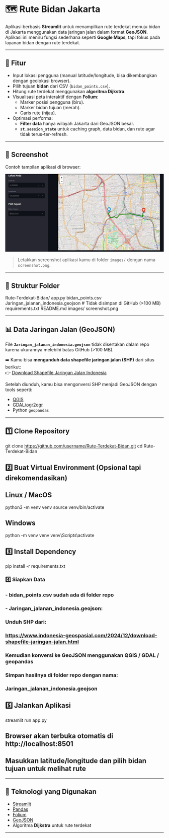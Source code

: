# 🗺️ Rute Bidan Jakarta

Aplikasi berbasis **Streamlit** untuk menampilkan rute terdekat menuju bidan di Jakarta menggunakan data jaringan jalan dalam format **GeoJSON**.  
Aplikasi ini meniru fungsi sederhana seperti **Google Maps**, tapi fokus pada layanan bidan dengan rute terdekat.

---

## 🚀 Fitur
- Input lokasi pengguna (manual latitude/longitude, bisa dikembangkan dengan geolokasi browser).  
- Pilih tujuan **bidan** dari CSV (`bidan_points.csv`).  
- Hitung rute terdekat menggunakan **algoritma Dijkstra**.  
- Visualisasi peta interaktif dengan **Folium**:
  - Marker posisi pengguna (biru).
  - Marker bidan tujuan (merah).
  - Garis rute (hijau).
- Optimasi performa:
  - **Filter data** hanya wilayah Jakarta dari GeoJSON besar.
  - **`st.session_state`** untuk caching graph, data bidan, dan rute agar tidak terus-ter-refresh.

---

## 📸 Screenshot
Contoh tampilan aplikasi di browser:

![Contoh Peta Rute](images/image.png)

> Letakkan screenshot aplikasi kamu di folder `images/` dengan nama `screenshot.png`.

---

## 📂 Struktur Folder

Rute-Terdekat-Bidan/
    app.py
    bidan_points.csv
    Jaringan_jalanan_indonesia.geojson   # Tidak disimpan di GitHub (>100 MB)
    requirements.txt
    README.md
    images/
        screenshot.png



---
## 📊 Data Jaringan Jalan (GeoJSON)

File **`Jaringan_jalanan_indonesia.geojson`** tidak disertakan dalam repo karena ukurannya melebihi batas GitHub (>100 MB).  

➡️ Kamu bisa **mengunduh data shapefile jaringan jalan (SHP)** dari situs berikut:  
👉 [Download Shapefile Jaringan Jalan Indonesia](https://www.indonesia-geospasial.com/2024/12/download-shapefile-jaringan-jalan.html)  

Setelah diunduh, kamu bisa mengonversi SHP menjadi GeoJSON dengan tools seperti:  
- [QGIS](https://qgis.org/)  
- [GDAL/ogr2ogr](https://gdal.org/programs/ogr2ogr.html)  
- Python `geopandas`  

---

## 1️⃣ Clone Repository
git clone https://github.com/username/Rute-Terdekat-Bidan.git
cd Rute-Terdekat-Bidan

## 2️⃣ Buat Virtual Environment (Opsional tapi direkomendasikan)
## Linux / MacOS
python3 -m venv venv
source venv/bin/activate

## Windows
python -m venv venv
venv\Scripts\activate

## 3️⃣ Install Dependency
pip install -r requirements.txt

### 4️⃣ Siapkan Data
### - bidan_points.csv sudah ada di folder repo
### - Jaringan_jalanan_indonesia.geojson:
###   Unduh SHP dari: 
###   https://www.indonesia-geospasial.com/2024/12/download-shapefile-jaringan-jalan.html
###   Kemudian konversi ke GeoJSON menggunakan QGIS / GDAL / geopandas
###   Simpan hasilnya di folder repo dengan nama:
###   Jaringan_jalanan_indonesia.geojson

## 5️⃣ Jalankan Aplikasi
streamlit run app.py

## Browser akan terbuka otomatis di http://localhost:8501
## Masukkan latitude/longitude dan pilih bidan tujuan untuk melihat rute

---

## 🔧 Teknologi yang Digunakan
- [Streamlit](https://streamlit.io/)  
- [Pandas](https://pandas.pydata.org/)  
- [Folium](https://python-visualization.github.io/folium/)  
- [GeoJSON](https://geojson.org/)  
- Algoritma **Dijkstra** untuk rute terdekat  

---

